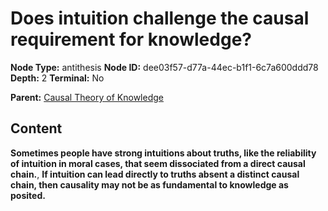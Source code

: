 # Does intuition challenge the causal requirement for knowledge?

**Node Type:** antithesis
**Node ID:** dee03f57-d77a-44ec-b1f1-6c7a600ddd78
**Depth:** 2
**Terminal:** No

**Parent:** [Causal Theory of Knowledge](causal-theory-of-knowledge.md)

## Content

**Sometimes people have strong intuitions about truths, like the reliability of intuition in moral cases, that seem dissociated from a direct causal chain.**, **If intuition can lead directly to truths absent a distinct causal chain, then causality may not be as fundamental to knowledge as posited.**

